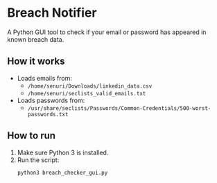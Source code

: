 # Breach Notifier

A Python GUI tool to check if your email or password has appeared in known breach data.

## How it works

- Loads emails from:
  - `/home/senuri/Downloads/linkedin_data.csv`
  - `/home/senuri/seclists_valid_emails.txt`
- Loads passwords from:
  - `/usr/share/seclists/Passwords/Common-Credentials/500-worst-passwords.txt`

## How to run

1. Make sure Python 3 is installed.
2. Run the script:
   ```bash
   python3 breach_checker_gui.py

